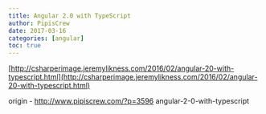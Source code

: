 ```yaml
---
title: Angular 2.0 with TypeScript
author: PipisCrew
date: 2017-03-16
categories: [angular]
toc: true
---
```


[http://csharperimage.jeremylikness.com/2016/02/angular-20-with-typescript.html](http://csharperimage.jeremylikness.com/2016/02/angular-20-with-typescript.html)

origin - http://www.pipiscrew.com/?p=3596 angular-2-0-with-typescript